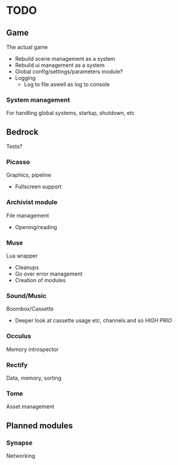 TODO
===
## Game
The actual game
* Rebuild scene management as a system
* Rebuild ui management as a system
* Global config/settings/parameters module?
* Logging
  - Log to file aswell as log to console

### System management
For handling global systems, startup, shutdown, etc

## Bedrock
Tests?

### Picasso
Graphics, pipeline
* Fullscreen support

### Archivist module
File management
* Opening/reading

### Muse
Lua wrapper
* Cleanups
* Go over error management
* Creation of modules

### Sound/Music
Boombox/Cassette
* Deeper look at cassette usage etc, channels and so *HIGH PRIO*

### Occulus
Memory introspector

### Rectify
Data, memory, sorting

### Tome
Asset management

## Planned modules

### Synapse
Networking
